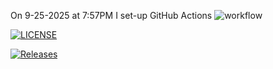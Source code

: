 On 9-25-2025 at 7:57PM I set-up GitHub Actions
![workflow](https://github.com/Tarzo-Vain/devops/actions/workflows/main.yml/badge.svg)

[![LICENSE](https://img.shields.io/github/license/Tarzo-Vain/devops.svg?style=flat-square)](https://github.com/Tarzo-Vain/devops/blob/master/LICENSE)

[![Releases](https://img.shields.io/github/release/Tarzo-Vain/devops/all.svg?style=flat-square)](https://github.com/Tarzo-Vain/devops/releases)